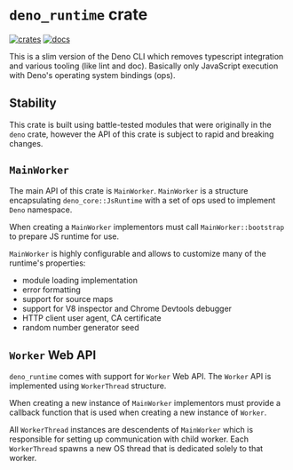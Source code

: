 # `deno_runtime` crate

[![crates](https://img.shields.io/crates/v/deno_runtime.svg)](https://crates.io/crates/deno_runtime)
[![docs](https://docs.rs/deno_runtime/badge.svg)](https://docs.rs/deno_runtime)

This is a slim version of the Deno CLI which removes typescript integration and
various tooling (like lint and doc). Basically only JavaScript execution with
Deno's operating system bindings (ops).

## Stability

This crate is built using battle-tested modules that were originally in the
`deno` crate, however the API of this crate is subject to rapid and breaking
changes.

## `MainWorker`

The main API of this crate is `MainWorker`. `MainWorker` is a structure
encapsulating `deno_core::JsRuntime` with a set of ops used to implement `Deno`
namespace.

When creating a `MainWorker` implementors must call `MainWorker::bootstrap` to
prepare JS runtime for use.

`MainWorker` is highly configurable and allows to customize many of the
runtime's properties:

- module loading implementation
- error formatting
- support for source maps
- support for V8 inspector and Chrome Devtools debugger
- HTTP client user agent, CA certificate
- random number generator seed

## `Worker` Web API

`deno_runtime` comes with support for `Worker` Web API. The `Worker` API is
implemented using `WorkerThread` structure.

When creating a new instance of `MainWorker` implementors must provide a
callback function that is used when creating a new instance of `Worker`.

All `WorkerThread` instances are descendents of `MainWorker` which is
responsible for setting up communication with child worker. Each `WorkerThread`
spawns a new OS thread that is dedicated solely to that worker.
